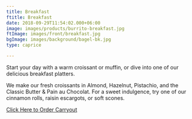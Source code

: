 ```yaml
---
title: Breakfast
ftitle: Breakfast
date: 2018-09-29T11:54:02.000+06:00
image: images/products/burrito-breakfast.jpg
ftImage: images/front/breakfast.jpg
bgImage: images/background/bagel-bk.jpg
type: caprice

---
```

Start your day with a warm croissant or muffin, or dive into one of our delicious breakfast platters.

We make our fresh croissants in Almond, Hazelnut, Pistachio, and the Classic Butter & Pain au Chocolat. For a sweet indulgence, try one of our cinnamon rolls, raisin escargots, or soft scones.

<a href="#">Click Here to Order Carryout</a>